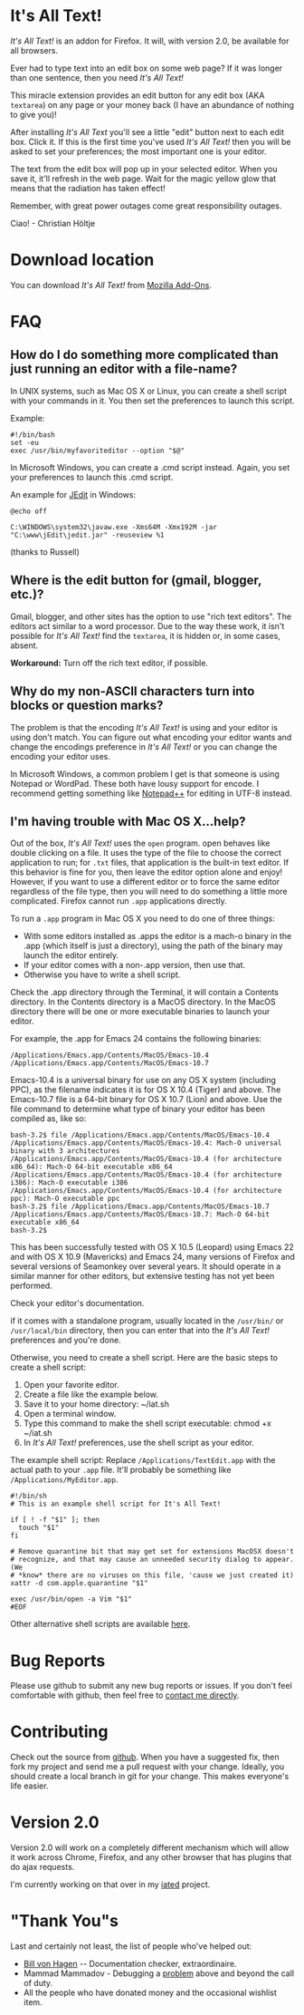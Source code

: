 # It's All Text!

*It's All Text!* is an addon for Firefox.  It will, with version 2.0, be available for all browsers.

Ever had to type text into an edit box on some web page?  If it was longer than one sentence, then you need *It's All Text!*

This miracle extension provides an edit button for any edit box (AKA `textarea`) on any page or your money back (I have an abundance of nothing to give you)!

After installing *It's All Text* you'll see a little "edit" button next to each edit box. Click it. If this is the first time you've used *It's All Text!* then you will be asked to set your preferences; the most important one is your editor.

The text from the edit box will pop up in your selected editor. When you save it, it'll refresh in the web page. Wait for the magic yellow glow that means that the radiation has taken effect!

Remember, with great power outages come great responsibility outages.

Ciao! -  Christian Höltje

# Download location

You can download *It's All Text!* from [Mozilla Add-Ons](https://addons.mozilla.org/en-US/firefox/addon/its-all-text/).

# FAQ

## How do I do something more complicated than just running an editor with a file-name?

In UNIX systems, such as Mac OS X or Linux, you can create a shell script with your commands in it. You then set the preferences to launch this script.

Example:

    #!/bin/bash
    set -eu
    exec /usr/bin/myfavoriteditor --option "$@"

In Microsoft Windows, you can create a .cmd script instead. Again, you set your preferences to launch this .cmd script.

An example for [JEdit](http://www.jedit.org/) in Windows:

    @echo off
    
    C:\WINDOWS\system32\javaw.exe -Xms64M -Xmx192M -jar "C:\www\jEdit\jedit.jar" -reuseview %1

(thanks to Russell)

## Where is the edit button for (gmail, blogger, etc.)?

Gmail, blogger, and other sites has the option to use "rich text editors". The editors act similar to a word processor. Due to the way these work, it isn't possible for *It's All Text!* find the `textarea`, it is hidden or, in some cases, absent.

**Workaround:** Turn off the rich text editor, if possible.

## Why do my non-ASCII characters turn into blocks or question marks?

The problem is that the encoding *It's All Text!* is using and your editor is using don't match. You can figure out what encoding your editor wants and change the encodings preference in *It's All Text!* or you can change the encoding your editor uses.

In Microsoft Windows, a common problem I get is that someone is using Notepad or WordPad. These both have lousy support for encode. I recommend getting something like  [Notepad++](http://notepad-plus.sourceforge.net/) for editing in UTF-8 instead.

## I'm having trouble with Mac OS X...help?

Out of the box, *It's All Text!* uses the `open` program. open behaves like double clicking on a file. It uses the type of the file to choose the correct application to run; for `.txt` files, that application is the built-in text editor. If this behavior is fine for you, then leave the editor option alone and enjoy! However, if you want to use a different editor or to force the same editor regardless of the file type, then you will need to do something a little more complicated. Firefox cannot run `.app` applications directly.

To run a `.app` program in Mac OS X you need to do one of three things:

* With some editors installed as .apps the editor is a mach-o binary in the .app (which itself is just a directory), using the path of the binary may launch the editor entirely.
* If your editor comes with a non-.app version, then use that.
* Otherwise you have to write a shell script.

Check the .app directory through the Terminal, it will contain a Contents directory.  In the Contents directory is a MacOS directory.  In the MacOS directory there will be one or more executable binaries to launch your editor.

For example, the .app for Emacs 24 contains the following binaries:

`/Applications/Emacs.app/Contents/MacOS/Emacs-10.4`
`/Applications/Emacs.app/Contents/MacOS/Emacs-10.7`

Emacs-10.4 is a universal binary for use on any OS X system (including PPC), as the filename indicates it is for OS X 10.4 (Tiger) and above.  The Emacs-10.7 file is a 64-bit binary for OS X 10.7 (Lion) and above.  Use the file command to determine what type of binary your editor has been compiled as, like so:

    bash-3.2$ file /Applications/Emacs.app/Contents/MacOS/Emacs-10.4
    /Applications/Emacs.app/Contents/MacOS/Emacs-10.4: Mach-O universal binary with 3 architectures
    /Applications/Emacs.app/Contents/MacOS/Emacs-10.4 (for architecture x86_64): Mach-O 64-bit executable x86_64
    /Applications/Emacs.app/Contents/MacOS/Emacs-10.4 (for architecture i386): Mach-O executable i386
    /Applications/Emacs.app/Contents/MacOS/Emacs-10.4 (for architecture ppc): Mach-O executable ppc
    bash-3.2$ file /Applications/Emacs.app/Contents/MacOS/Emacs-10.7
    /Applications/Emacs.app/Contents/MacOS/Emacs-10.7: Mach-O 64-bit executable x86_64
    bash-3.2$ 

This has been successfully tested with OS X 10.5 (Leopard) using Emacs 22 and with OS X 10.9 (Mavericks) and Emacs 24, many versions of Firefox and several versions of Seamonkey over several years.  It should operate in a similar manner for other editors, but extensive testing has not yet been performed.

Check your editor's documentation.

 if it comes with a standalone program, usually located in the `/usr/bin/` or `/usr/local/bin` directory, then you can enter that into the *It's All Text!* preferences and you're done.

Otherwise, you need to create a shell script. Here are the basic steps to create a shell script:

1. Open your favorite editor.
2. Create a file like the example below.
3. Save it to your home directory: ~/iat.sh
4. Open a terminal window.
5. Type this command to make the shell script executable: chmod +x ~/iat.sh
6. In *It's All Text!* preferences, use the shell script as your editor.

The example shell script: Replace `/Applications/TextEdit.app` with the actual path to your `.app` file. It'll probably be something like `/Applications/MyEditor.app`.

    #!/bin/sh
    # This is an example shell script for It's All Text!
    
    if [ ! -f "$1" ]; then
      touch "$1"
    fi
    
    # Remove quarantine bit that may get set for extensions MacOSX doesn't
    # recognize, and that may cause an unneeded security dialog to appear. (We
    # *know* there are no viruses on this file, 'cause we just created it)
    xattr -d com.apple.quarantine "$1" 
    
    exec /usr/bin/open -a Vim "$1"
    #EOF

Other alternative shell scripts are available [here](http://docwhat.gerf.org/2007/03/its_all_text_v06/#comment-2054).

# Bug Reports

Please use github to submit any new bug reports or issues.  If you don't feel comfortable with github, then feel free to [contact me directly](http://docwhat.org/email).

# Contributing

Check out the source from [github](http://github.com/).  When you have a suggested fix, then fork my project and send me a pull request with your change.  Ideally, you should create a local branch in git for your change.  This makes everyone's life easier.

# Version 2.0

Version 2.0 will work on a completely different mechanism which will allow it work across Chrome, Firefox, and any other browser that has plugins that do ajax requests.

I'm currently working on that over in my [iated](http://github.com/docwhat/iated/) project.

# "Thank You"s

Last and certainly not least, the list of people who've helped out:

* [Bill von Hagen](http://vonhagen.org/) -- Documentation checker, extraordinaire.
* Mammad Mammadov - Debugging a [problem](https://github.com/docwhat/itsalltext/issues/18) above and beyond the call of duty.
* All the people who have donated money and the occasional wishlist item.